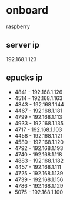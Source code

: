 # onboard
raspberry

## server ip
192.168.1.123

## epucks ip
* 4841 - 192.168.1.126
* 4514 - 192.168.1.163
* 4843 - 192.168.1.144
* 4467 - 192.168.1.181
* 4799 - 192.168.1.113
* 4933 - 192.168.1.135
* 4717 - 192.168.1.103
* 4458 - 192.168.1.121
* 4580 - 192.168.1.120
* 4792 - 192.168.1.193
* 4740 - 192.168.1.118
* 4883 - 192.168.1.182
* 4457 - 192.168.1.111
* 4725 - 192.168.1.139
* 4739 - 192.168.1.156
* 4786 - 192.168.1.129
* 5075 - 192.168.1.100
